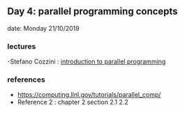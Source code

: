 ## Day 4: parallel programming concepts

date: Monday 21/10/2019 

### lectures
   -Stefano Cozzini : [introduction to parallel programming](DSCC03.pdf)

### references

   - https://computing.llnl.gov/tutorials/parallel_comp/
   - Reference 2 : chapter 2 section 2.1 2.2
